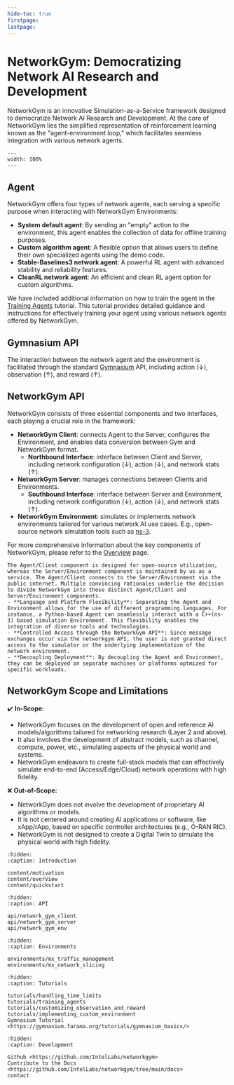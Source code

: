 ```yaml
---
hide-toc: true
firstpage:
lastpage:
---
```


# NetworkGym: Democratizing Network AI Research and Development
NetworkGym is an innovative Simulation-as-a-Service framework designed to democratize Network AI Research and Development. At the core of NetworkGym lies the simplified representation of reinforcement learning known as the "agent-environment loop," which facilitates seamless integration with various network agents.

```{figure} network_gym_intro.png
---
width: 100%
---
```

## Agent
NetworkGym offers four types of network agents, each serving a specific purpose when interacting with NetworkGym Environments:
- **System default agent**: By sending an "empty" action to the environment, this agent enables the collection of data for offline training purposes.
- **Custom algorithm agent**: A flexible option that allows users to define their own specialized agents using the demo code.
- **Stable-Baselines3 network agent**: A powerful RL agent with advanced stability and reliability features.
- **CleanRL network agent**: An efficient and clean RL agent option for custom algorithms.

We have included additional information on how to train the agent in the [Training Agents](tutorials/training_agents.md) tutorial. This tutorial provides detailed guidance and instructions for effectively training your agent using various network agents offered by NetworkGym.


## Gymnasium API
The interaction between the network agent and the environment is facilitated through the standard [Gymnasium](https://gymnasium.farama.org/) API, including action (↓), observation (↑), and reward (↑).

## NetworkGym API
NetworkGym consists of three essential components and two interfaces, each playing a crucial role in the framework:
- **NetworkGym Client**: connects Agent to the Server, configures the Environment, and enables data conversion between Gym and NetworkGym format.
    - **Northbound Interface**: interface between Client and Server, including network configuration (↓), action (↓), and network stats (↑).
- **NetworkGym Server**: manages connections between Clients and Environments.
    - **Southbound Interface**: interface between Server and Environment, including network configuration (↓), action (↓), and network stats (↑).
- **NetworkGym Environment**: simulates or implements network environments tailored for various network AI use cases. E.g., open-source network simulation tools such as [ns-3](https://www.nsnam.org/).

For more comprehensive information about the key components of NetworkGym, please refer to the [Overview](content/overview.md) page. 

```{admonition} Why Seperating Agent/Client and Server/Environment?
The Agent/Client component is designed for open-source utilization, whereas the Server/Environment component is maintained by us as a service. The Agent/Client connects to the Server/Environment via the public internet. Multiple convincing rationales underlie the decision to divide NetworkGym into these distinct Agent/Client and Server/Environment components.
- **Language and Platform Flexibility**: Separating the Agent and Environment allows for the use of different programming languages. For instance, a Python-based Agent can seamlessly interact with a C++(ns-3) based simulation Environment. This flexibility enables the integration of diverse tools and technologies.
- **Controlled Access through the NetworkGym API**: Since message exchanges occur via the networkgym API, the user is not granted direct access to the simulator or the underlying implementation of the network environment.
- **Decoupling Deployment**: By decoupling the Agent and Environment, they can be deployed on separate machines or platforms optmized for specific workloads.
```
## NetworkGym Scope and Limitations

✔️ **In-Scope:** 
- NetworkGym focuses on the development of open and reference AI models/algorithms tailored for networking research (Layer 2 and above). 
- It also involves the development of abstract models, such as channel, compute, power, etc., simulating aspects of the physical world and systems.
- NetworkGym endeavors to create full-stack models that can effectively simulate end-to-end (Access/Edge/Cloud) network operations with high fidelity.

❌ **Out-of-Scope:**
- NetworkGym does not involve the development of proprietary AI algorithms or models. 
- It is not centered around creating AI applications or software, like xApp/rApp, based on specific controller architectures (e.g., O-RAN RIC).
- NetworkGym is not designed to create a Digital Twin to simulate the physical world with high fidelity.

```{toctree}
:hidden:
:caption: Introduction

content/motivation
content/overview
content/quickstart
```

```{toctree}
:hidden:
:caption: API

api/network_gym_client
api/network_gym_server
api/network_gym_env
```

```{toctree}
:hidden:
:caption: Environments

environments/mx_traffic_management
environments/mx_network_slicing
```

```{toctree}
:hidden:
:caption: Tutorials

tutorials/handling_time_limits
tutorials/training_agents
tutorials/customizing_observation_and_reward
tutorials/implementing_custom_environment
Gymnasium Tutorial <https://gymnasium.farama.org/tutorials/gymnasium_basics/>

```

```{toctree}
:hidden:
:caption: Development

Github <https://github.com/IntelLabs/networkgym>
Contribute to the Docs <https://github.com/IntelLabs/networkgym/tree/main/docs>
contact

```